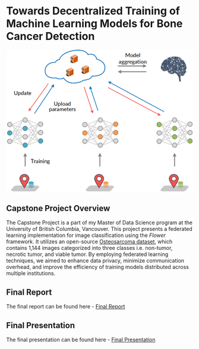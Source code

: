 # Towards Decentralized Training of Machine Learning Models for Bone Cancer Detection
<div style="text-align: center;">
    <img src="figs/federated_learning_illustration.png" alt="Federated Learning Diagram" width="500"/>
</div>

## Capstone Project Overview
The Capstone Project is a part of my Master of Data Science program at the University of British Columbia, Vancouver. This project presents a federated learning implementation for image classification using the _Flower_ framework. It utilizes an open-source [Osteosarcoma dataset](https://wiki.cancerimagingarchive.net/pages/viewpage.action?pageId=52756935), which contains 1,144 images categorized into three classes i.e. non-tumor, necrotic tumor, and viable tumor. By employing federated learning techniques, we aimed to enhance data privacy, minimize communication overhead, and improve the efficiency of training models distributed across multiple institutions.

## Final Report
The final report can be found here - [Final Report](https://github.com/karan-khubdikar/Capstone_Project/blob/main/Towards%20Decentralised%20Learning%20Final%20Report.pdf)

## Final Presentation
The final presentation can be found here - [Final Presentation](final_capstone_presentation.pdf)

